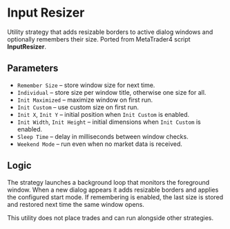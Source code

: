 # Input Resizer

Utility strategy that adds resizable borders to active dialog windows and optionally remembers their size. Ported from MetaTrader4 script **InputResizer**.

## Parameters
- `Remember Size` – store window size for next time.
- `Individual` – store size per window title, otherwise one size for all.
- `Init Maximized` – maximize window on first run.
- `Init Custom` – use custom size on first run.
- `Init X`, `Init Y` – initial position when `Init Custom` is enabled.
- `Init Width`, `Init Height` – initial dimensions when `Init Custom` is enabled.
- `Sleep Time` – delay in milliseconds between window checks.
- `Weekend Mode` – run even when no market data is received.

## Logic
The strategy launches a background loop that monitors the foreground window. When a new dialog appears it adds resizable borders and applies the configured start mode. If remembering is enabled, the last size is stored and restored next time the same window opens.

This utility does not place trades and can run alongside other strategies.
